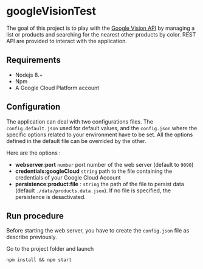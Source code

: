# googleVisionTest
The goal of this project is to play with the [Google Vision API](https://cloud.google.com/vision) by managing a list or products and searching for the nearest other products by color. REST API are provided to interact with the application.

## Requirements

* Nodejs 8.+
* Npm
* A Google Cloud Platform account

## Configuration

The application can deal with two configurations files. The `config.default.json` used for default values, and the `config.json` where the specific options related to your environment have to be set. All the options defined in the default file can be overrided by the other.

Here are the options :
* **webserver:port** `number` port number of the web server (default to `9090`)
* **credentials:googleCloud** `string` path to the file containing the credentials of your Google Cloud Account
* **persistence:product:file** : `string` the path of the file to persist data (default `./data/products.data.json`). If no file is specified, the persistence is desactivated. 


## Run procedure

Before starting the web server, you have to create the `config.json` file as describe previously.

Go to the project folder and launch

`npm install && npm start`
